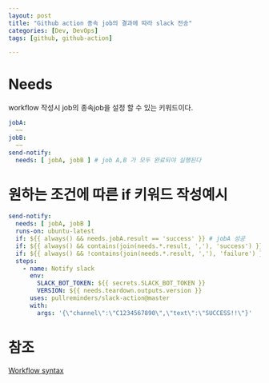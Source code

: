 ```yaml
---
layout: post
title: "Github action 종속 job의 결과에 따라 slack 전송"
categories: [Dev, DevOps]
tags: [github, github-action]

---
```


# Needs

workflow 작성시 job의 종속job을 설정 할 수 있는 키워드이다.

```yaml
jobA:
  ~~
jobB:
  ~~
send-notify:
  needs: [ jobA, jobB ] # job A,B 가 모두 완료되야 실행된다
```

# 원하는 조건에 따른 if 키워드 작성예시

```yaml
send-notify:
  needs: [ jobA, jobB ]
  runs-on: ubuntu-latest
  if: ${{ always() && needs.jobA.result == 'success' }} # jobA 성공
  if: ${{ always() && contains(join(needs.*.result, ','), 'success') }} # 하나라도 success인 경우
  if: ${{ always() && !contains(join(needs.*.result, ','), 'failure') }} # failure job이 하나도 없으면, skipped or canceled result 도 있으니 주의
  steps:
    - name: Notify slack
      env:
        SLACK_BOT_TOKEN: ${{ secrets.SLACK_BOT_TOKEN }}
        VERSION: ${{ needs.teardown.outputs.version }}
      uses: pullreminders/slack-action@master
      with:
        args: '{\"channel\":\"C1234567890\",\"text\":\"SUCCESS!!\"}'
```

# 참조

[Workflow syntax](https://docs.github.com/actions/using-workflows/workflow-syntax-for-github-actions#jobsjob_idneeds)
